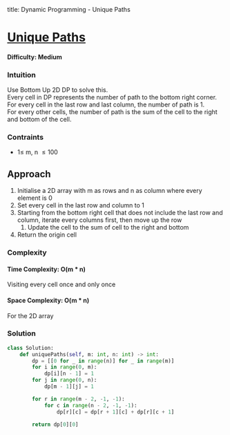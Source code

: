 <frontmatter>
  title: Dynamic Programming - Unique Paths
</frontmatter>

# [Unique Paths](https://leetcode.com/problems/unique-paths/)

#### Difficulty: Medium

### Intuition

Use Bottom Up 2D DP to solve this. <br>
Every cell in DP represents the number of path to the bottom right corner. <br>
For every cell in the last row and last column, the number of path is 1. <br>
For every other cells, the number of path is the sum of the cell to the right and bottom of the cell.

### Contraints

- $1\leqslant$ m, n $\leqslant 100$

## Approach

1. Initialise a 2D array with m as rows and n as column where every element is 0
2. Set every cell in the last row and column to 1
3. Starting from the bottom right cell that does not include the last row and column, iterate every columns first, then move up the row
   1. Update the cell to the sum of cell to the right and bottom
4. Return the origin cell

### Complexity

#### Time Complexity: O(m \* n)

Visiting every cell once and only once

#### Space Complexity: O(m \* n)

For the 2D array

### Solution

<panel header="Don't cheat yourself" type="dark">

```python
class Solution:
    def uniquePaths(self, m: int, n: int) -> int:
        dp = [[0 for _ in range(n)] for _ in range(m)]
        for i in range(0, m):
            dp[i][n - 1] = 1
        for j in range(0, n):
            dp[m - 1][j] = 1

        for r in range(m - 2, -1, -1):
            for c in range(n - 2, -1, -1):
                dp[r][c] = dp[r + 1][c] + dp[r][c + 1]

        return dp[0][0]

```

</panel>
